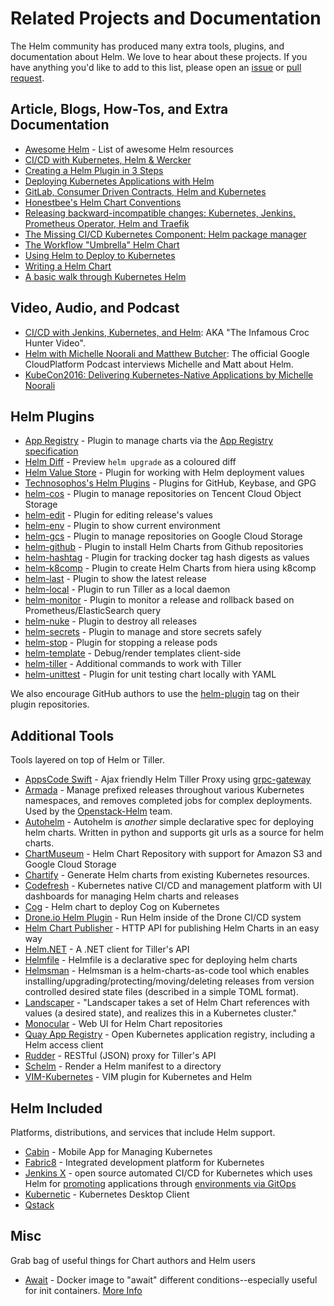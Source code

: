 # Related Projects and Documentation

The Helm community has produced many extra tools, plugins, and documentation about
Helm. We love to hear about these projects. If you have anything you'd like to
add to this list, please open an [issue](https://github.com/kubernetes/helm/issues)
or [pull request](https://github.com/kubernetes/helm/pulls).

## Article, Blogs, How-Tos, and Extra Documentation

- [Awesome Helm](https://github.com/cdwv/awesome-helm) - List of awesome Helm resources
- [CI/CD with Kubernetes, Helm & Wercker ](http://www.slideshare.net/Diacode/cicd-with-kubernetes-helm-wercker-madscalability)
- [Creating a Helm Plugin in 3 Steps](http://technosophos.com/2017/03/21/creating-a-helm-plugin.html)
- [Deploying Kubernetes Applications with Helm](http://cloudacademy.com/blog/deploying-kubernetes-applications-with-helm/)
- [GitLab, Consumer Driven Contracts, Helm and Kubernetes](https://medium.com/@enxebre/gitlab-consumer-driven-contracts-helm-and-kubernetes-b7235a60a1cb#.xwp1y4tgi)
- [Honestbee's Helm Chart Conventions](https://gist.github.com/so0k/f927a4b60003cedd101a0911757c605a)
- [Releasing backward-incompatible changes: Kubernetes, Jenkins, Prometheus Operator, Helm and Traefik](https://medium.com/@enxebre/releasing-backward-incompatible-changes-kubernetes-jenkins-plugin-prometheus-operator-helm-self-6263ca61a1b1#.e0c7elxhq)
- [The Missing CI/CD Kubernetes Component: Helm package manager](https://hackernoon.com/the-missing-ci-cd-kubernetes-component-helm-package-manager-1fe002aac680#.691sk2zhu)
- [The Workflow "Umbrella" Helm Chart](https://deis.com/blog/2017/workflow-chart-assembly)
- [Using Helm to Deploy to Kubernetes](https://daemonza.github.io/2017/02/20/using-helm-to-deploy-to-kubernetes/)
- [Writing a Helm Chart](https://www.influxdata.com/packaged-kubernetes-deployments-writing-helm-chart/)
- [A basic walk through Kubernetes Helm](https://github.com/muffin87/helm-tutorial)

## Video, Audio, and Podcast

- [CI/CD with Jenkins, Kubernetes, and Helm](https://www.youtube.com/watch?v=NVoln4HdZOY): AKA "The Infamous Croc Hunter Video".
- [Helm with Michelle Noorali and Matthew Butcher](https://gcppodcast.com/post/episode-50-helm-with-michelle-noorali-and-matthew-butcher/): The official Google CloudPlatform Podcast interviews Michelle and Matt about Helm.
- [KubeCon2016: Delivering Kubernetes-Native Applications by Michelle Noorali](https://www.youtube.com/watch?v=zBc1goRfk3k&index=49&list=PLj6h78yzYM2PqgIGU1Qmi8nY7dqn9PCr4)

## Helm Plugins

- [App Registry](https://github.com/app-registry/helm-plugin) - Plugin to manage charts via the [App Registry specification](https://github.com/app-registry/spec)
- [Helm Diff](https://github.com/databus23/helm-diff) - Preview `helm upgrade` as a coloured diff
- [Helm Value Store](https://github.com/skuid/helm-value-store) - Plugin for working with Helm deployment values
- [Technosophos's Helm Plugins](https://github.com/technosophos/helm-plugins) - Plugins for GitHub, Keybase, and GPG
- [helm-cos](https://github.com/imroc/helm-cos) - Plugin to manage repositories on Tencent Cloud Object Storage
- [helm-edit](https://github.com/mstrzele/helm-edit) - Plugin for editing release's values
- [helm-env](https://github.com/adamreese/helm-env) - Plugin to show current environment
- [helm-gcs](https://github.com/nouney/helm-gcs) - Plugin to manage repositories on Google Cloud Storage
- [helm-github](https://github.com/sagansystems/helm-github) - Plugin to install Helm Charts from Github repositories
- [helm-hashtag](https://github.com/balboah/helm-hashtag) - Plugin for tracking docker tag hash digests as values
- [helm-k8comp](https://github.com/cststack/k8comp) - Plugin to create Helm Charts from hiera using k8comp
- [helm-last](https://github.com/adamreese/helm-last) - Plugin to show the latest release
- [helm-local](https://github.com/adamreese/helm-local) - Plugin to run Tiller as a local daemon
- [helm-monitor](https://github.com/ContainerSolutions/helm-monitor) - Plugin to monitor a release and rollback based on Prometheus/ElasticSearch query
- [helm-nuke](https://github.com/adamreese/helm-nuke) - Plugin to destroy all releases
- [helm-secrets](https://github.com/futuresimple/helm-secrets) - Plugin to manage and store secrets safely
- [helm-stop](https://github.com/IBM/helm-stop) - Plugin for stopping a release pods
- [helm-template](https://github.com/technosophos/helm-template) - Debug/render templates client-side
- [helm-tiller](https://github.com/adamreese/helm-tiller) - Additional commands to work with Tiller
- [helm-unittest](https://github.com/lrills/helm-unittest) - Plugin for unit testing chart locally with YAML

We also encourage GitHub authors to use the [helm-plugin](https://github.com/search?q=topic%3Ahelm-plugin&type=Repositories)
tag on their plugin repositories.

## Additional Tools

Tools layered on top of Helm or Tiller.

- [AppsCode Swift](https://github.com/appscode/swift) - Ajax friendly Helm Tiller Proxy using [grpc-gateway](https://github.com/grpc-ecosystem/grpc-gateway)
- [Armada](https://github.com/att-comdev/armada) - Manage prefixed releases throughout various Kubernetes namespaces, and removes completed jobs for complex deployments. Used by the [Openstack-Helm](https://github.com/openstack/openstack-helm) team.
- [Autohelm](https://github.com/reactiveops/autohelm) - Autohelm is _another_ simple declarative spec for deploying helm charts. Written in python and supports git urls as a source for helm charts.
- [ChartMuseum](https://github.com/chartmuseum/chartmuseum) - Helm Chart Repository with support for Amazon S3 and Google Cloud Storage
- [Chartify](https://github.com/appscode/chartify) - Generate Helm charts from existing Kubernetes resources.
- [Codefresh](https://codefresh.io) - Kubernetes native CI/CD and management platform with UI dashboards for managing Helm charts and releases
- [Cog](https://github.com/ohaiwalt/cog-helm) - Helm chart to deploy Cog on Kubernetes
- [Drone.io Helm Plugin](http://plugins.drone.io/ipedrazas/drone-helm/) - Run Helm inside of the Drone CI/CD system
- [Helm Chart Publisher](https://github.com/luizbafilho/helm-chart-publisher) - HTTP API for publishing Helm Charts in an easy way
- [Helm.NET](https://github.com/qmfrederik/helm) - A .NET client for Tiller's API
- [Helmfile](https://github.com/roboll/helmfile) - Helmfile is a declarative spec for deploying helm charts
- [Helmsman](https://github.com/Praqma/helmsman) - Helmsman is a helm-charts-as-code tool which enables installing/upgrading/protecting/moving/deleting releases from version controlled desired state files (described in a simple TOML format).  
- [Landscaper](https://github.com/Eneco/landscaper/) - "Landscaper takes a set of Helm Chart references with values (a desired state), and realizes this in a Kubernetes cluster."
- [Monocular](https://github.com/helm/monocular) - Web UI for Helm Chart repositories
- [Quay App Registry](https://coreos.com/blog/quay-application-registry-for-kubernetes.html) - Open Kubernetes application registry, including a Helm access client
- [Rudder](https://github.com/AcalephStorage/rudder) - RESTful (JSON) proxy for Tiller's API
- [Schelm](https://github.com/databus23/schelm) - Render a Helm manifest to a directory
- [VIM-Kubernetes](https://github.com/andrewstuart/vim-kubernetes) - VIM plugin for Kubernetes and Helm

## Helm Included

Platforms, distributions, and services that include Helm support.

- [Cabin](http://www.skippbox.com/cabin/) - Mobile App for Managing Kubernetes
- [Fabric8](https://fabric8.io) - Integrated development platform for Kubernetes
- [Jenkins X](http://jenkins-x.io/) - open source automated CI/CD for Kubernetes which uses Helm for [promoting](http://jenkins-x.io/about/features/#promotion) applications through [environments via GitOps](http://jenkins-x.io/about/features/#environments)
- [Kubernetic](https://kubernetic.com/) - Kubernetes Desktop Client
- [Qstack](https://qstack.com)

## Misc

Grab bag of useful things for Chart authors and Helm users

- [Await](https://github.com/saltside/await) - Docker image to "await" different conditions--especially useful for init containers. [More Info](http://blog.slashdeploy.com/2017/02/16/introducing-await/)
